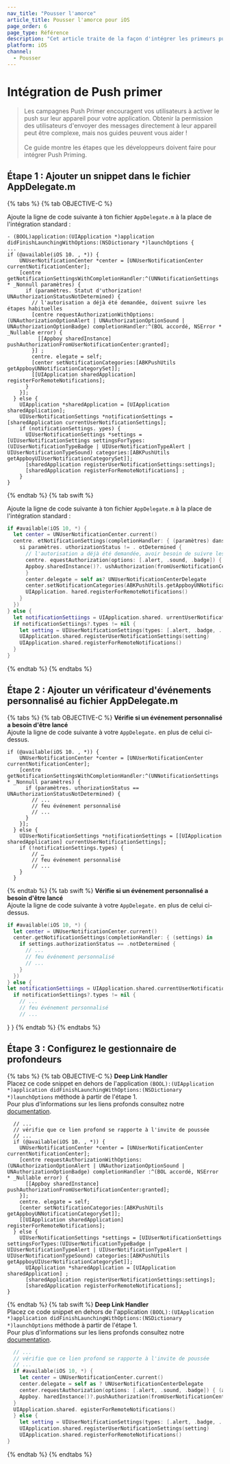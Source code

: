 ```yaml
---
nav_title: "Pousser l'amorce"
article_title: Pousser l'amorce pour iOS
page_order: 6
page_type: Référence
description: "Cet article traite de la façon d'intégrer les primeurs push iOS."
platform: iOS
channel:
  - Pousser
---
```


# Intégration de Push primer

> Les campagnes Push Primer encouragent vos utilisateurs à activer le push sur leur appareil pour votre application. Obtenir la permission des utilisateurs d'envoyer des messages directement à leur appareil peut être complexe, mais nos guides peuvent vous aider ! <br><br>Ce guide montre les étapes que les développeurs doivent faire pour intégrer Push Priming.

## Étape 1 : Ajouter un snippet dans le fichier AppDelegate.m

{% tabs %}
{% tab OBJECTIVE-C %}

Ajoute la ligne de code suivante à ton fichier `AppDelegate.m` à la place de l'intégration standard :

```objc
- (BOOL)application:(UIApplication *)application didFinishLaunchingWithOptions:(NSDictionary *)launchOptions {
...
if (@available(iOS 10. , *)) {
    UNUserNotificationCenter *center = [UNUserNotificationCenter currentNotificationCenter];
    [centre getNotificationSettingsWithCompletionHandler:^(UNNotificationSettings * _Nonnull paramètres) {
      if (paramètres. Statut d'uthorization! UNAuthorizationStatusNotDetermined) {
        // l'autorisation a déjà été demandée, doivent suivre les étapes habituelles
        [centre requestAuthorizationWithOptions:(UNAuthorizationOptionAlert | UNAuthorizationOptionSound | UNAuthorizationOptionBadge) completionHandler:^(BOL accordé, NSError * _Nullable error) {
          [[Appboy sharedInstance] pushAuthorizationFromUserNotificationCenter:granted];
        }] ;
        centre. elegate = self;
        [center setNotificationCategories:[ABKPushUtils getAppboyUNNotificationCategorySet]];
        [[UIApplication sharedApplication] registerForRemoteNotifications];
      }
    }];
  } else {
    UIApplication *sharedApplication = [UIApplication sharedApplication];
    UIUserNotificationSettings *notificationSettings = [sharedApplication currentUserNotificationSettings];
    if (notificationSettings. ypes) {
      UIUserNotificationSettings *settings = [UIUserNotificationSettings settingsForTypes:(UIUserNotificationTypeBadge | UIUserNotificationTypeAlert | UIUserNotificationTypeSound) categories:[ABKPushUtils getAppboyUIUserNotificationCategorySet]];
      [sharedApplication registerUserNotificationSettings:settings];
      [sharedApplication registerForRemoteNotifications] ;
    }
}
```
{% endtab %}
{% tab swift %}

Ajoute la ligne de code suivante à ton fichier `AppDelegate.m` à la place de l'intégration standard :

```swift
if #available(iOS 10, *) {
  let center = UNUserNotificationCenter.current()
  centre. etNotificationSettings(completionHandler: { (paramètres) dans
    si paramètres. uthorizationStatus != . otDetermined {
      // l'autorisation a déjà été demandée, avoir besoin de suivre les étapes habituelles
      centre. equestAuthorization(options: [.alert, .sound, .badge]) { (accordé, erreur) in
      Appboy.sharedInstance()?. ushAuthorization(fromUserNotificationCenter: accordé)
      }
      center.delegate = self as? UNUserNotificationCenterDelegate
      center.setNotificationCategories(ABKPushUtils.getAppboyUNNotificationCategorySet())
      UIApplication. hared.registerForRemoteNotifications()
    }
  })
} else {
  let notificationSettiings = UIApplication.shared. urrentUserNotificationSettings
  if notificationSettiings?.types != nil {
    let setting = UIUserNotificationSettings(types: [.alert, .badge, . ound], categories:nil)
    UIApplication.shared.registerUserNotificationSettings(setting)
    UIApplication.shared.registerForRemoteNotifications()
  }
}
```
{% endtab %}
{% endtabs %}

## Étape 2 : Ajouter un vérificateur d'événements personnalisé au fichier AppDelegate.m

{% tabs %}
{% tab OBJECTIVE-C %}
__Vérifie si un événement personnalisé a besoin d'être lancé__<br> Ajoute la ligne de code suivante à votre `AppDelegate.` en plus de celui ci-dessus.
```objc
if (@available(iOS 10. , *)) {
    UNUserNotificationCenter *center = [UNUserNotificationCenter currentNotificationCenter];
    [centre getNotificationSettingsWithCompletionHandler:^(UNNotificationSettings * _Nonnull paramètres) {
      if (paramètres. uthorizationStatus == UNAuthorizationStatusNotDetermined) {
        // ...
        // feu événement personnalisé
        // ...
      }
    }];
  } else {
    UIUserNotificationSettings *notificationSettings = [[UIApplication sharedApplication] currentUserNotificationSettings];
    if (!notificationSettings.types) {
        // …
        // feu événement personnalisé
        // ...
    }
  }
```
{% endtab %}
{% tab swift %}
__Vérifie si un événement personnalisé a besoin d'être lancé__<br> Ajoute la ligne de code suivante à votre `AppDelegate.` en plus de celui ci-dessus.
```swift
if #available(iOS 10, *) {
  let center = UNUserNotificationCenter.current()
  center.getNotificationSettings(completionHandler: { (settings) in
    if settings.authorizationStatus == .notDetermined {
      // ...
      // feu événement personnalisé
      // ...
    }
  })
} else {
let notificationSettiings = UIApplication.shared.currentUserNotificationSettings
  if notificationSettiings?.types != nil {
    // ...
    // feu événement personnalisé
    // ...
```
} }
{% endtab %}
{% endtabs %}

## Étape 3 : Configurez le gestionnaire de profondeurs

{% tabs %}
{% tab OBJECTIVE-C %}
__Deep Link Handler__<br> Placez ce code snippet en dehors de l'application `(BOOL):(UIApplication *)application didFinishLaunchingWithOptions:(NSDictionary *)launchOptions` méthode à partir de l'étape 1. <br> Pour plus d'informations sur les liens profonds consultez notre [documentation]({{site.baseurl}}/developer_guide/platform_integration_guides/ios/advanced_use_cases/linking/#linking-handling-customization).
```objc
  // ...
  // vérifie que ce lien profond se rapporte à l'invite de poussée
  // ...
  if (@available(iOS 10. , *)) {
    UNUserNotificationCenter *center = [UNUserNotificationCenter currentNotificationCenter];
    [centre requestAuthorizationWithOptions:(UNAuthorizationOptionAlert | UNAuthorizationOptionSound | UNAuthorizationOptionBadge) completionHandler :^(BOL accordé, NSError * _Nullable error) {
      [[Appboy sharedInstance] pushAuthorizationFromUserNotificationCenter:granted];
    }];
    centre. elegate = self;
    [center setNotificationCategories:[ABKPushUtils getAppboyUNNotificationCategorySet]];
    [[UIApplication sharedApplication] registerForRemoteNotifications];
  } else {
    UIUserNotificationSettings *settings = [UIUserNotificationSettings settingsForTypes:(UIUserNotificationTypeBadge | UIUserNotificationTypeAlert | UIUserNotificationTypeAlert | UIUserNotificationTypeSound) categories:[ABKPushUtils getAppboyUIUserNotificationCategorySet]];
      UIApplication *sharedApplication = [UIApplication sharedApplication] ;
      [sharedApplication registerUserNotificationSettings:settings];
      [sharedApplication registerForRemoteNotifications];
}
```
{% endtab %}
{% tab swift %}
__Deep Link Handler__<br> Placez ce code snippet en dehors de l'application `(BOOL):(UIApplication *)application didFinishLaunchingWithOptions:(NSDictionary *)launchOptions` méthode à partir de l'étape 1. <br> Pour plus d'informations sur les liens profonds consultez notre [documentation]({{site.baseurl}}/developer_guide/platform_integration_guides/ios/advanced_use_cases/linking/#deep-linking-to-app-settings).
```swift
  // ...
  // vérifie que ce lien profond se rapporte à l'invite de poussée
  // ...
  if #available(iOS 10, *) {
    let center = UNUserNotificationCenter.current()
    center.delegate = self as ? UNUserNotificationCenterDelegate
    center.requestAuthorization(options: [.alert, .sound, .badge]) { (accordé, erreur) dans
    Appboy. haredInstance()?.pushAuthorization(fromUserNotificationCenter: accordé)
  }
  UIApplication.shared. egisterForRemoteNotifications()
  } else {
    let setting = UIUserNotificationSettings(types: [.alert, .badge, . ound], categories:nil)
    UIApplication.shared.registerUserNotificationSettings(setting)
    UIApplication.shared.registerForRemoteNotifications()
}
```
{% endtab %}
{% endtabs %}
